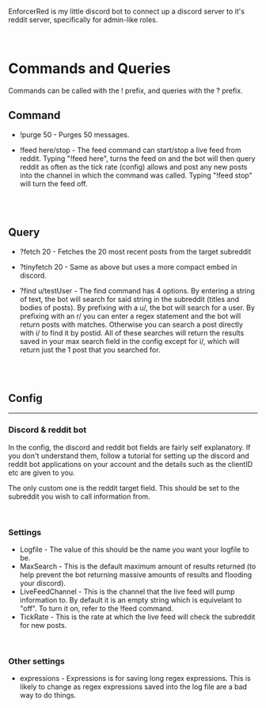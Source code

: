  <br/>
 EnforcerRed is my little discord bot to connect up a discord server to it's reddit server, specifically for admin-like roles. 
<br/><br/><br/>

 # Commands and Queries
Commands can be called with the ! prefix, and queries with the ? prefix.

## Command
* !purge 50 - Purges 50 messages.

* !feed here/stop  - The feed command can start/stop a live feed from reddit. Typing "!feed here", turns the feed on and the bot will then query reddit as often as the tick rate (config) allows and post any new posts into the channel in which the command was called. Typing "!feed stop" will turn the feed off.

<br/><br/>

## Query
* ?fetch 20 - Fetches the 20 most recent posts from the target subreddit
  
* ?tinyfetch 20 - Same as above but uses a more compact embed in discord.
  
* ?find u/testUser - The find command has 4 options. By entering a string of text, the bot will search for said string in the subreddit (titles and bodies of posts). By prefixing with a u/, the bot will search for a user. By prefixing with an r/ you can enter a regex statement and the bot will return posts with matches. Otherwise you can search a post directly with i/ to find it by postid. All of these searches will return the results saved in your max search field in the config except for i/, which will return just the 1 post that you searched for.

<br/><br/>
## Config
---

### Discord & reddit bot
In the config, the discord and reddit bot fields are fairly self explanatory. If you don't understand them, follow a tutorial for setting up the discord and reddit bot applications on your account and the details such as the clientID etc are given to you.

The only custom one is the reddit target field. This should be set to the subreddit you wish to call information from.

<br/>

### Settings

* Logfile - The value of this should be the name you want your logfile to be.
* MaxSearch - This is the default maximum amount of results returned (to help prevent the bot returning massive amounts of results and flooding your discord).
* LiveFeedChannel - This is the channel that the live feed will pump information to. By default it is an empty string which is equivelant to "off". To turn it on, refer to the !feed command.
* TickRate - This is the rate at which the live feed will check the subreddit for new posts.

<br/>

### Other settings
* expressions - Expressions is for saving long regex expressions. This is likely to change as regex expressions saved into the log file are a bad way to do things.
